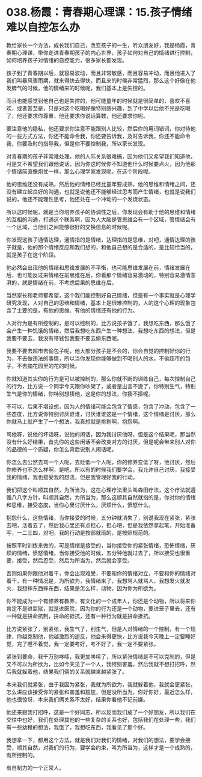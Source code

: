 # 038.杨霞：青春期心理课：15.孩子情绪难以自控怎么办

教给家长一个方法，成长我们自己，改变孩子的一生，听众朋友好，我是杨霞，青春期心理课，带你走进青春期孩子的内心世界，孩子如何对自己的情绪进行控制，如何培养孩子对情绪的自控能力，很多家长都发现。

孩子到了青春期以后，就容易波动，而且非常敏感，而且容易冲动，而且他进入了我们叫暴风骤雨期，就来得快去得快，而且来的时候非常猛烈，那么这个好像在他发脾气的时候，他的情绪来的时候呢，我们基本上是失控的。

而且也能感觉到他自己也是失控的，他可能童年的时候就是很简单的，喜欢不喜欢，或者甚至是，只是对这个吃喝好像特别感兴趣，到了中学以后他不光是吃喝了，他还要求你尊重，他还要求你说话算数，他还要求你呢。

要注意他的隐私，他还要求你注意不能跟别人比较，然后你的用词错词，你对待他的一些方式方法，你还不能命令我，你还要告诉我，及时告诉我，你还不能命令我，你要及时的指导我，但是你不要控制我，所以家长发现。

对青春期的孩子非常难处理，他的人际关系很难搞，因为他们又希望我们知道他，可是又不希望我们跟他说话，因为你这时候你不知道他什么时候要点火，因为他那个情绪简直像炮仗一样，那么心理学家发现呢，在这个阶段呢。

他的思维还没有成熟，然后他的情绪已经比童年要成熟，他的思维和情绪之间，还没有建立起良好的沟通，也就是说他还不能够经过思考而产生情绪，也就是说我们说的，他还不能理性思考，他还处在一个冲动的一个发烧状态。

所以这时候呢，就是当你培养孩子的协调性之后，你发现会有助于他的思维和情绪的互相的沟通，打通这个联系啊，因为人大脑是管思维会有一个区域，管情绪会有一个区域，当他们之间能够很好的交换信息的时候呢。

你发现这孩子通情达理，通情指的是情绪，达理指的是思维，对吧，通情达理的孩子就是，他的那个情绪反应和我们想的，和他自己想的是合适的，是比较恰当的，就是孩子在这个阶段。

他必然会出现他的情绪和思维发展的不平衡，也可能思维发展在前，情绪发展在后，也可能反过来情绪在前思维在后，你看那个情绪容易激动的，特别容易激情澎湃的，就是情绪在前，不考虑后果的思维在后。

当然家长和老师都希望，这个我们能控制好自己情绪，但是有一个事实就是心理学研究发现，人对自己的思维和情绪，基本上是很难控制的，人的这个心理的现象包含了主要的是，有他的思维、有他的情绪还有他的行为。

人对行为是有所控制的，是可以控制的，比方说孩子饿了，我想吃东西，那么饿了会产生一种饥饿的情绪，然后我想吃东西产生一种想法，我想吃东西的想法，但是我要不要去，我没有带钱包我要不要去偷东西呢。

我要不要去超市去偷包子呢，他大部分孩子是不会的，你会自觉的控制好你的行为，不去做违法的事情，所以当你发现你能够做到不喝别人的水，不偷超市的包子，不去摘花园里的花的时候。

你就知道其实你的行为是可以被控制的，那么你就不断的训练自己，每次控制自己的行为，比方说一个同学今天跟你吵架了，或者是出言不逊了，你特别生气，特别生气是你的情绪，你特别想揍他，这是你的想法，你揍不揍呢。

不可以，后果不堪设想，因为人的情绪可能会包含了情感，包含了冲动，包含了一些态度，比方说你特别讨厌谁谁，讨厌谁谁这是一个情绪，这个情绪是讨厌，那么你就马上就产生了一个想法，我真想就是挑剔啊，抱怨啊。

骂他呀，说他的坏话呀，说他的闲话，因为我讨厌他呀，但是这个结果呢，那当然没有什么好结果，首先你的这些闲话不会改变对方的讨厌，但是呢会带来别人对你的品德的一个质疑，你怎么背后说别人闲话呢。

你怎么去公然去骂一个人呢，去贬低一个人呢，你的修养变低了呀，他讨厌，然后你修养也不怎么样啊，是吧，所以有的时候我们要学会，我允许自己讨厌，我接受我的情绪，我也接受我的想法，但是我管理好我的行动。

我们把这个叫顺其自然，为所当为，这在心理疗法里头叫森田疗法，这个疗法就遵循八八字方针，叫顺其自然，为所当为，那么这顺其自然就指的是，你对你的情绪和思维，接受态度，当你心里讨厌什么，厌烦什么，愤怒什么。

抱怨什么，这些情绪，当你接受的时候，五分钟就消失了，别说我现在紧张，紧张去吧，活着去了，然后我心里还有点担心，担心吧，但是我依然拿起笔，开始准备写，一二三四，对吧，我的行动是按部就班的，是按照规范的。

按照平时训练来做的，可是情绪是接受的，当你接受你的紧张情绪，恐怖情绪，厌烦的情绪，愤怒情绪，当你接受他的时候，五分钟他就过去了，所以接受也很重要，接受，然后忍受，然后为所当为，然后就会享受。

否则如果你跟他对着干，你会出现难受，不要和你的情绪对立，不要和你的情绪对着干，有一种情况是，为所欲为，我情绪来了，我想骂人就骂人，我想发火就发火，我想摔东西摔东西，结果是怎么样，动物，因为你为所欲为。

你不能成为一个有修养有教养，有文化的一个成年人，你还是个动物，所以将来你肯定不是进监狱，就是进医院，因为你的行为还是一个动物，要进笼子里去，还有一种就是拼命抗制，拼命的抵抗，还有一种行为就是拼命抵抗。

比方说紧张了，别紧张，我生气了，别生气，但是人对情绪的一个控制，有一个规律，你越克制他，他越激烈的逆反，他会来得更快，比方说我今天晚上一定要睡好觉，完了睡不着觉，我一定要考好，考不好了，我一定不要紧张。

紧张到要命，我千万别哆嗦，我更加哆嗦了，所以紧张情绪是不可以克制的，但是又不可以为所欲为，比如今天见了一个人，我特别害羞，然后我就不想打招呼，然后我就躲着他，结果我们俩的关系就越来越紧张了。

本来我们就紧张，由于我因为紧张，我就为所欲为，我就躲着他，我就会更紧张，怎么讲应该接受你的紧张和害羞和尴尬，但是没所当为，你好你好，最近怎么样，他也很惊讶，本来我们俩关系不太好，结果你看他不记前嫌。

他还来跟我打招呼，这是一个好同志，所以反而我们成了一个好朋友，所以我们在交往中也好，我们在处理其他的一些复杂的关系也好，包括我们在处理一些，我们有一些幼稚的想法，我饿了，我想吃东西，我看见了那个好。

我想拿一下，都用这个方法，就是我们对我们的情绪，对我们的想法，要学会接受，顺其自然，对我们的行为，要学会约束，叫为所当为，这样才是一个成熟的，有所控制的。

有自制力的一个正常人。